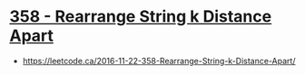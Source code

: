 # [358 - Rearrange String k Distance Apart]()
- https://leetcode.ca/2016-11-22-358-Rearrange-String-k-Distance-Apart/